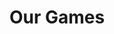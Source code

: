 ---
heading: What we've made
path: /games
templateKey: game-page
title: Our Games
image: /img/jumbotron.jpg
description: Here is a list of our games...
intro:
  blurbs:
    - image: /img/word-snke-promotional-square.jpg
      text: >-
        Word SNKE
        Are you a fan of word games, puzzles, and snakes? If so, get ready to slither into Word SNKE, a word game that will wrap you up in fun for hours on end!

        Word SNKE is available to download for free on both the [App Store](https://apps.apple.com/us/app/word-snke/id1600602965) and [Google Play](https://play.google.com/store/apps/details?id=com.LittleLeafInteractive.SubspaceHackers)!
    - image: /img/dangernauts.png
      text: >-
        Dangernauts is a simple team game!
        Join Team Coral Reef or Team Algae Blooms as you venture under the sea. Maneuver your team's submarine and acquire the sea mine to destroy your enemy's base in a timed match. Enter the sub as one of four playable sailors; Sassy Scuba Guy, Wiggling Octopus, Merman of a different sort, and Mr. Shark.

        Dangernauts is available to download for free at [itch.io](https://littleleafinteractive.itch.io/dangernauts)
#testimonials:
#  - author: Elisabeth Kaurismäki
#    quote: The first time I tried Little Leaf's games, I couldn't stop playing!
#  - author: Philipp Trommler
#    quote: Little Leaf is the place to go if you want the best quality games.
---